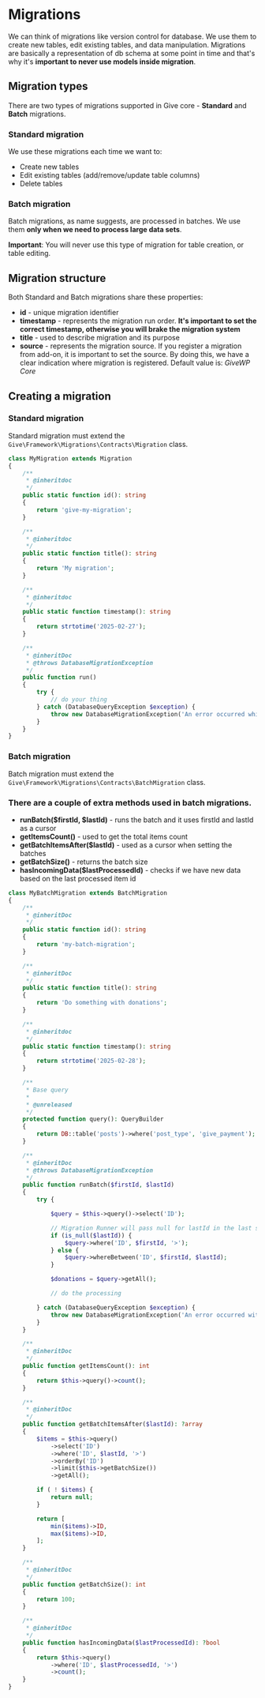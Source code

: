 # Migrations

We can think of migrations like version control for database.
We use them to create new tables, edit existing tables, and data manipulation.
Migrations are basically a representation of db schema at some point in time and that's why it's __important to never use models inside migration__.


## Migration types

There are two types of migrations supported in Give core - __Standard__ and __Batch__ migrations.

### Standard migration
We use these migrations each time we want to:
- Create new tables
- Edit existing tables (add/remove/update table columns)
- Delete tables

### Batch migration
Batch migrations, as name suggests, are processed in batches. We use them __only when we need to process large data sets__.

__Important__: You will never use this type of migration for table creation, or table editing.


## Migration structure

Both Standard and Batch migrations share these properties:
- __id__ - unique migration identifier
- __timestamp__ - represents the migration run order. __It's important to set the correct timestamp, otherwise you will brake the migration system__
- __title__ - used to describe migration and its purpose
- __source__ - represents the migration source. If you register a migration from add-on, it is important to set the source. By doing this, we have a clear indication where migration is registered.
Default value is: _GiveWP Core_

## Creating a migration

### Standard migration

Standard migration must extend the `Give\Framework\Migrations\Contracts\Migration` class.

```php
class MyMigration extends Migration
{
    /**
     * @inheritdoc
     */
    public static function id(): string
    {
        return 'give-my-migration';
    }

    /**
     * @inheritdoc
     */
    public static function title(): string
    {
        return 'My migration';
    }

    /**
     * @inheritdoc
     */
    public static function timestamp(): string
    {
        return strtotime('2025-02-27');
    }

    /**
     * @inheritDoc
     * @throws DatabaseMigrationException
     */
    public function run()
    {
        try {
            // do your thing
        } catch (DatabaseQueryException $exception) {
            throw new DatabaseMigrationException('An error occurred while doing something in my migration', 0, $exception);
        }
    }
}
```


### Batch migration

Batch migration must extend the `Give\Framework\Migrations\Contracts\BatchMigration` class.

### There are a couple of extra methods used in batch migrations.

- __runBatch($firstId, $lastId)__ - runs the batch and it uses firstId and lastId as a cursor
- __getItemsCount()__ - used to get the total items count
- __getBatchItemsAfter($lastId)__ - used as a cursor when setting the batches
- __getBatchSize()__ - returns the batch size
- __hasIncomingData($lastProcessedId)__ - checks if we have new data based on the last processed item id

```php
class MyBatchMigration extends BatchMigration
{
    /**
     * @inheritDoc
     */
    public static function id(): string
    {
        return 'my-batch-migration';
    }

    /**
     * @inheritDoc
     */
    public static function title(): string
    {
        return 'Do something with donations';
    }

    /**
     * @inheritdoc
     */
    public static function timestamp(): string
    {
        return strtotime('2025-02-28');
    }

    /**
     * Base query
     *
     * @unreleased
     */
    protected function query(): QueryBuilder
    {
        return DB::table('posts')->where('post_type', 'give_payment');
    }

    /**
     * @inheritDoc
     * @throws DatabaseMigrationException
     */
    public function runBatch($firstId, $lastId)
    {
        try {

            $query = $this->query()->select('ID');

            // Migration Runner will pass null for lastId in the last step
            if (is_null($lastId)) {
                $query->where('ID', $firstId, '>');
            } else {
                $query->whereBetween('ID', $firstId, $lastId);
            }

            $donations = $query->getAll();

            // do the processing

        } catch (DatabaseQueryException $exception) {
            throw new DatabaseMigrationException('An error occurred with my batch migration', 0, $exception);
        }
    }

    /**
     * @inheritDoc
     */
    public function getItemsCount(): int
    {
        return $this->query()->count();
    }

    /**
     * @inheritDoc
     */
    public function getBatchItemsAfter($lastId): ?array
    {
        $items = $this->query()
            ->select('ID')
            ->where('ID', $lastId, '>')
            ->orderBy('ID')
            ->limit($this->getBatchSize())
            ->getAll();

        if ( ! $items) {
            return null;
        }

        return [
            min($items)->ID,
            max($items)->ID,
        ];
    }

    /**
     * @inheritDoc
     */
    public function getBatchSize(): int
    {
        return 100;
    }

    /**
     * @inheritDoc
     */
    public function hasIncomingData($lastProcessedId): ?bool
    {
        return $this->query()
            ->where('ID', $lastProcessedId, '>')
            ->count();
    }
}
```
